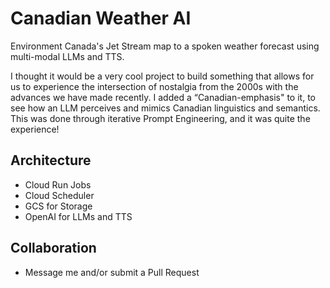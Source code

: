 # Canadian Weather AI

Environment Canada's Jet Stream map to a spoken weather forecast using multi-modal LLMs and TTS.

I thought it would be a very cool project to build something that allows for us to experience the intersection of nostalgia from the 2000s with the advances we have made recently. I added a “Canadian-emphasis" to it, to see how an LLM perceives and mimics Canadian linguistics and semantics. This was done through iterative Prompt Engineering, and it was quite the experience!

## Architecture
- Cloud Run Jobs
- Cloud Scheduler
- GCS for Storage
- OpenAI for LLMs and TTS

## Collaboration
- Message me and/or submit a Pull Request
